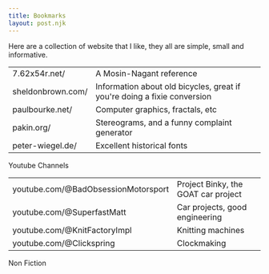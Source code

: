 ```yaml
---
title: Bookmarks
layout: post.njk
---
```


Here are a collection of website that I like, they all are simple, small and informative.

|                   |                                                                          |
| ----------------- | ------------------------------------------------------------------------ |
| 7.62x54r.net/     | A Mosin-Nagant reference                                                 |
| sheldonbrown.com/ | Information about old bicycles, great if you're doing a fixie conversion |
| paulbourke.net/   | Computer graphics, fractals, etc                                         |
| pakin.org/        | Stereograms, and a funny complaint generator                             |
| peter-wiegel.de/  | Excellent historical fonts                                               |

Youtube Channels

|                                     |                                     |
| ----------------------------------- | ----------------------------------- |
| youtube.com/@BadObsessionMotorsport | Project Binky, the GOAT car project |
| youtube.com/@SuperfastMatt          | Car projects, good engineering      |
| youtube.com/@KnitFactoryImpl        | Knitting machines                   |
| youtube.com/@Clickspring            | Clockmaking                         |

Non Fiction
